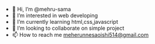 - 👋 Hi, I’m @mehru-sama
- 👀 I’m interested in web developing
- 🌱 I’m currently learning html,css,javascript
- 💞️ I’m looking to collaborate on simple project
- 📫 How to reach me meherunnesaoishi514@gmail.com

<!---
mehru-sama/mehru-sama is a ✨ special ✨ repository because its `README.md` (this file) appears on your GitHub profile.
You can click the Preview link to take a look at your changes.
--->
